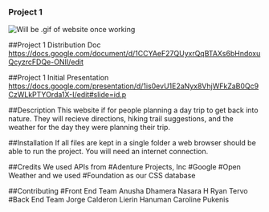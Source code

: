 ### Project 1

![Will be .gif of website once working]()

##Project 1 Distribution Doc
https://docs.google.com/document/d/1CCYAeF27QUyxrQqBTAXs6bHndoxuQcyzrcFDQe-ONII/edit


##Project 1 Initial Presentation
https://docs.google.com/presentation/d/1is0evU1E2aNyx8VhjWFkZaB0Qc9CzWLkPTYOrda1X-I/edit#slide=id.p

##Description
This website if for people planning a day trip to get back into nature. They will recieve directions, hiking trail suggestions, and the weather for the day they were planning their trip. 

##Installation
If all files are kept in a single folder a web browser should be able to run the project.
You will need an internet connection.

##Credits
We used APIs from
#Adenture Projects, Inc
#Google
#Open Weather 
and we used 
#Foundation
as our CSS database

##Contributing
#Front End Team
Anusha Dhamera
Nasara H
Ryan Tervo
#Back End Team
Jorge Calderon
Lierin Hanuman
Caroline Pukenis

